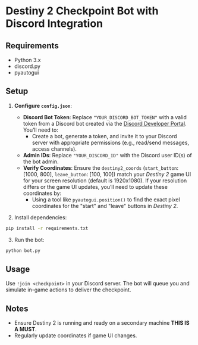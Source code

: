 # Destiny 2 Checkpoint Bot with Discord Integration

## Requirements
- Python 3.x
- discord.py
- pyautogui

## Setup
1. **Configure `config.json`**:
   - **Discord Bot Token**: Replace `"YOUR_DISCORD_BOT_TOKEN"` with a valid token from a Discord bot created via the [Discord Developer Portal](https://discord.com/developers/applications). You’ll need to:
     - Create a bot, generate a token, and invite it to your Discord server with appropriate permissions (e.g., read/send messages, access channels).
   - **Admin IDs**: Replace `"YOUR_DISCORD_ID"` with the Discord user ID(s) of the bot admin.
   - **Verify Coordinates**: Ensure the `destiny2_coords` (`start_button`: [1000, 800], `leave_button`: [100, 100]) match your *Destiny 2* game UI for your screen resolution (default is 1920x1080). If your resolution differs or the game UI updates, you’ll need to update these coordinates by:
     - Using a tool like `pyautogui.position()` to find the exact pixel coordinates for the "start" and "leave" buttons in *Destiny 2*.
       
2. Install dependencies:
```bash
pip install -r requirements.txt
```
3. Run the bot:
```bash
python bot.py
```

## Usage
Use `!join <checkpoint>` in your Discord server. The bot will queue you and simulate in-game actions to deliver the checkpoint.

## Notes
- Ensure Destiny 2 is running and ready on a secondary machine **THIS IS A MUST**.
- Regularly update coordinates if game UI changes.
